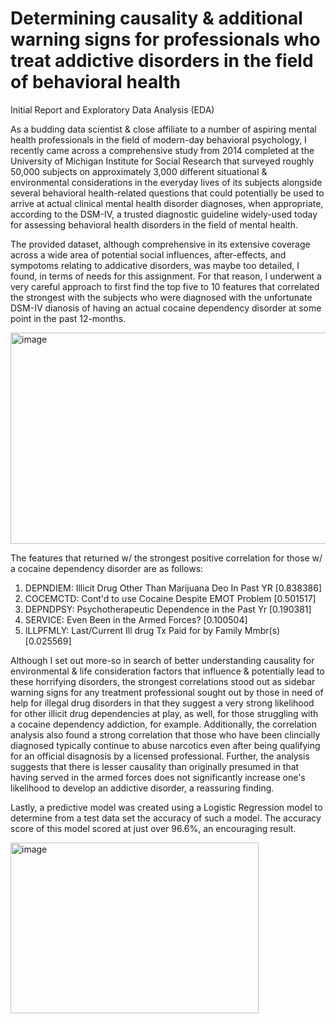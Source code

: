 # Determining causality & additional warning signs for professionals who treat addictive disorders in the field of behavioral health
Initial Report and Exploratory Data Analysis (EDA)

As a budding data scientist & close affiliate to a number of aspiring mental health professionals in the field of modern-day behavioral psychology, I recently came across a comprehensive study from 2014 completed at the University of Michigan Institute for Social Research that surveyed roughly 50,000 subjects on approximately 3,000 different situational & environmental considerations in the everyday lives of its subjects alongside several behavioral health-related questions that could potentially be used to arrive at actual clinical mental health disorder diagnoses, when appropriate, according to the DSM-IV, a trusted diagnostic guideline widely-used today for assessing behavioral health disorders in the field of mental health.

The provided dataset, although comprehensive in its extensive coverage across a wide area of potential social influences, after-effects, and sympotoms relating to addicative disorders, was maybe too detailed, I found, in terms of needs for this assignment.  For that reason, I underwent a very careful approach to first find the top five to 10 features that correlated the strongest with the subjects who were diagnosed with the unfortunate DSM-IV dianosis of having an actual cocaine dependency disorder at some point in the past 12-months.  

<img width="569" height="338" alt="image" src="https://github.com/user-attachments/assets/b16895e5-c6f2-44e4-9111-f2b27643a284" />

The features that returned w/ the strongest positive correlation for those w/ a cocaine dependency disorder are as follows:
  1.  DEPNDIEM: Illicit Drug Other Than Marijuana Deo In Past YR    [0.838386]
  2.  COCEMCTD: Cont'd to use Cocaine Despite EMOT Problem          [0.501517]
  3.  DEPNDPSY: Psychotherapeutic Dependence in the Past Yr         [0.190381]
  4.  SERVICE:  Even Been in the Armed Forces?                      [0.100504]
  5.  ILLPFMLY: Last/Current Ill drug Tx Paid for by Family Mmbr(s) [0.025569]

Although I set out more-so in search of better understanding causality for environmental & life consideration factors that influence & potentially lead to these horrifying  disorders, the strongest correlations stood out as sidebar warning signs for any treatment professional sought out by those in need of help for illegal drug disorders in that they suggest a very strong likelihood for other illicit drug dependencies at play, as well, for those struggling with a cocaine dependency addiction, for example.  Additionally, the correlation analysis also found a strong correlation that those who have been clincially diagnosed typically continue to abuse narcotics even after being qualifying for an official disagnosis by a licensed professional.  Further, the analysis suggests that there is lesser causality than originally presumed in that having served in the armed forces does not significantly increase one's likelihood to develop an addictive disorder, a reassuring finding.

Lastly, a predictive model was created using a Logistic Regression model to determine from a test data set the accuracy of such a model.  The accuracy score of this model scored at just over 96.6%, an encouraging result.

<img width="397" height="273" alt="image" src="https://github.com/user-attachments/assets/fb98942c-8749-487b-b432-c0000fc1ea60" />


